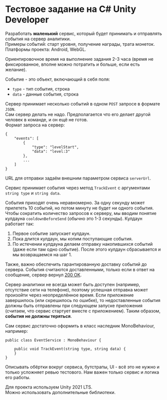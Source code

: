 Тестовое задание на C# Unity Developer
======================================

Разработать **маленький** сервис, который будет принимать и отправлять события на сервер аналитики.  
Примеры событий: старт уровня, получение награды, трата монеток.  
Платформы проекта: Android, WebGL.

Ориентировочное время на выполнение задания 2-3 часа (время не фиксированное, вполне можно потратить и больше, если есть желание).

Событие - это объект, включающий в себя поля:

*   `type` - тип события, строка
*   `data` - данные события, строка

Сервер принимает несколько событий в одном `POST` запросе в формате `JSON`.  
Сам сервер делать не надо. Предполагается что его делает другой человек в команде, и он ещё не готов.  
Формат запроса на сервер:

    {
        "events": [
            {
                "type": "levelStart",
                "data": "level:3"
            },
            ...
        ]
    }
    

URL для отправки задаём внешним параметром сервиса `serverUrl`.

Сервис принимает события через метод `TrackEvent` с аргументами `string type` и `string data`.

События приходят очень неравномерно. За одну секунду может прилететь 10 событий, но потом минуту не будет ни одного события. Чтобы сократить количество запросов к серверу, мы вводим понятие кулдауна `cooldownBeforeSend` (обычно это 1-3 секунды). Кулдаун работает так:

1.  Первое событие запускает кулдаун.
2.  Пока длится кулдаун, мы копим поступающие события.
3.  По истечении кулдауна делаем отправку накопившихся событий (даже если там одно событие). После этого кулдаун сбрасывается и мы возвращаемся на шаг 1.

Также, важно обеспечить гарантированную доставку событий до сервера. События считаются доставленными, только если в ответ на сообщение, сервер вернул [200 OK](https://developer.mozilla.org/en-US/docs/Web/HTTP/Status/200).

Сервер аналитики не всегда может быть доступен (например, отсутствие сети на телефоне), поэтому успешная отправка может произойти через неопределённое время. Если приложение завершилось (или скрешилось по ошибке), то недоставленные события должны быть отправлены при следующем запуске приложения (считаем, что сервис стартует вместе с приложением). Таким образом, **события не должны теряться**.

Сам сервис достаточно оформить в класс наследник MonoBehaviour, например:

    public class EventService : MonoBehaviour {
    
        public void TrackEvent(string type, string data) {
        }
    }
    

Описывать обёртки вокруг сервиса, бутстрапы, UI - всё это не нужно и только усложняет ревью тестового. Нам важен только сервис и логика его работы.

Для проекта используем Unity 2021 LTS.  
Можно использовать дополнительные библиотеки.
